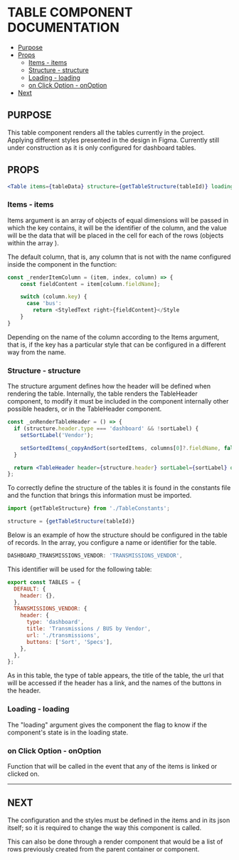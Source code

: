 # TABLE COMPONENT DOCUMENTATION

- [Purpose](#purpose)
- [Props](#props)
  - [Items - items](#items)
  - [Structure - structure](#structure)
  - [Loading - loading](#loading)
  - [on Click Option - onOption](#onclick)
- [Next](#next)

## PURPOSE <a name="purpose"></a>

This table component renders all the tables currently in the project. Applying different styles presented in the design in Figma. Currently still under construction as it is only configured for dashboard tables.

## PROPS <a name="props"></a>

```jsx
<Table items={tableData} structure={getTableStructure(tableId)} loading={loading} onOption={() => onChangeOption()} />
```

### Items - items <a name="items"></a>

Items argument is an array of objects of equal dimensions will be passed in which the key contains, it will be the identifier of the column, and the value will be the data that will be placed in the cell for each of the rows (objects within the array ).

The default column, that is, any column that is not with the name configured inside the component in the function:

```js
const _renderItemColumn = (item, index, column) => {
    const fieldContent = item[column.fieldName];

    switch (column.key) {
      case 'bus':
        return <StyledText right>{fieldContent}</Style
    }
}
```

Depending on the name of the column according to the Items argument, that is, if the key has a particular style that can be configured in a different way from the name.

### Structure - structure <a name="structure"></a>

The structure argument defines how the header will be defined when rendering the table. Internally, the table renders the TableHeader component, to modify it must be included in the component internally other possible headers, or in the TableHeader component.

```jsx
const _onRenderTableHeader = () => {
  if (structure.header.type === 'dashboard' && !sortLabel) {
    setSortLabel('Vendor');

    setSortedItems(_copyAndSort(sortedItems, columns[0]?.fieldName, false));
  }

  return <TableHeader header={structure.header} sortLabel={sortLabel} onSort={_onSort} onOption={_onShowSpecs} />;
};
```

To correctly define the structure of the tables it is found in the constants file and the function that brings this information must be imported.

```jsx
import {getTableStructure} from './TableConstants';

structure = {getTableStructure(tableId)}
```

Below is an example of how the structure should be configured in the table of records. In the array, you configure a name or identifier for the table.

```js
DASHBOARD_TRANSMISSIONS_VENDOR: 'TRANSMISSIONS_VENDOR',
```

This identifier will be used for the following table:

```js
export const TABLES = {
  DEFAULT: {
    header: {},
  },
  TRANSMISSIONS_VENDOR: {
    header: {
      type: 'dashboard',
      title: 'Transmissions / BUS by Vendor',
      url: './transmissions',
      buttons: ['Sort', 'Specs'],
    },
  },
};
```

As in this table, the type of table appears, the title of the table, the url that will be accessed if the header has a link, and the names of the buttons in the header.

### Loading - loading <a name="loading"></a>

The "loading" argument gives the component the flag to know if the component's state is in the loading state.

### on Click Option - onOption <a name="onclick"></a>

Function that will be called in the event that any of the items is linked or clicked on.

---

## NEXT <a name="next"></a>

The configuration and the styles must be defined in the items and in its json itself; so it is required to change the way this component is called.

This can also be done through a render component that would be a list of rows previously created from the parent container or component.
